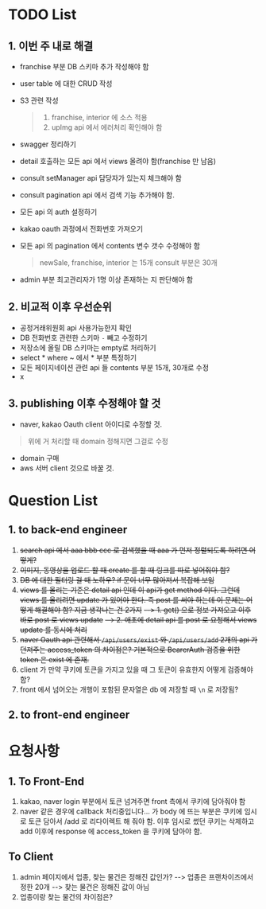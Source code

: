 # TODO List

## 1. 이번 주 내로 해결

* franchise 부분 DB 스키마 추가 작성해야 함

* user table 에 대한 CRUD 작성

* S3 관련 작성
  > 1. franchise, interior 에 소스 적용
  > 2. upImg api 에서 에러처리 확인해야 함

* swagger 정리하기
* detail 호출하는 모든 api 에서 views 올려야 함(franchise 만 남음)
* consult setManager api 담당자가 있는지 체크해야 함
* consult pagination api 에서 검색 기능 추가해야 함.
* 모든 api 의 auth 설정하기
* kakao oauth 과정에서 전화번호 가져오기

* 모든 api 의 pagination 에서 contents 변수 갯수 수정해야 함
  > newSale, franchise, interior 는 15개
  > consult 부분은 30개

* admin 부분 최고관리자가 1명 이상 존재하는 지 판단해야 함

## 2. 비교적 이후 우선순위

* 공정거래위원회 api 사용가능한지 확인
* DB 전화번호 관련한 스키마 `-` 빼고 수정하기
* 저장소에 올릴 DB 스키마는 empty로 처리하기
* select * where ~ 에서 * 부분 특정하기
* 모든 페이지네이션 관련 api 들 contents 부분 15개, 30개로 수정
* x

## 3. publishing 이후 수정해야 할 것

* naver, kakao Oauth client 아이디로 수정할 것.
 > 위에 거 처리할 때 domain 정해지면 그걸로 수정

* domain 구매
* aws 서버 client 것으로 바꿀 것.

# Question List

## 1. to back-end engineer

1. ~~search api 에서 aaa bbb ccc 로 검색했을 때 aaa 가 먼저 정렬되도록 하려면 어떻게?~~
2. ~~이미지, 동영상을 업로드 할 때 create 를 할 때 링크를 따로 넣어줘야 함?~~
3. ~~DB 에 대한 필터링 걸 때 노하우? if 문이 너무 많아져서 복잡해 보임~~
4. ~~views 를 올리는 기준은 detail api 인데 이 api가 get method 이다. 그런데 views 를 올리려면 update 가 있어야 한다. 즉 post 를 써야 하는데 이 문제는 어떻게 해결해야 함? 지금 생각나는 건 2가지~~
~~--> 1. get() 으로 정보 가져오고 이후 바로 post 로 views update~~
~~--> 2. 애초에 detail api 를 post 로 요청해서 views update 를 동시에 처리~~
5. ~~naver Oauth api 관련해서 `/api/users/exist` 와 `/api/users/add` 2개의 api 가 던져주는 access_token 의 차이점은? 기본적으로 BearerAuth 검증을 위한 token 은 exist 에 존재.~~
6. client 가 만약 쿠키에 토큰을 가지고 있을 때 그 토큰이 유효한지 어떻게 검증해야 함?
7. front 에서 넘어오는 개행이 포함된 문자열은 db 에 저장할 때 `\n` 로 저장됨?

## 2. to front-end engineer

# 요청사항

## 1. To Front-End

1. kakao, naver login 부분에서 토큰 넘겨주면 front 측에서 쿠키에 담아줘야 함
2. naver 같은 경우에 callback 처리중입니다... 가 body 에 뜨는 부분은 쿠키에 임시로 토큰 담아서 /add 로 리다이렉트 해 줘야 함. 이후 임시로 썼던 쿠키는 삭제하고 add 이후에 response 에 access_token 을 쿠키에 담아야 함.

## To Client

1. admin 페이지에서 업종, 찾는 물건은 정해진 값인가?
    --> 업종은 프랜차이즈에서 정한 20개
    --> 찾는 물건은 정해진 값이 아님
2. 업종이랑 찾는 물건의 차이점은?
